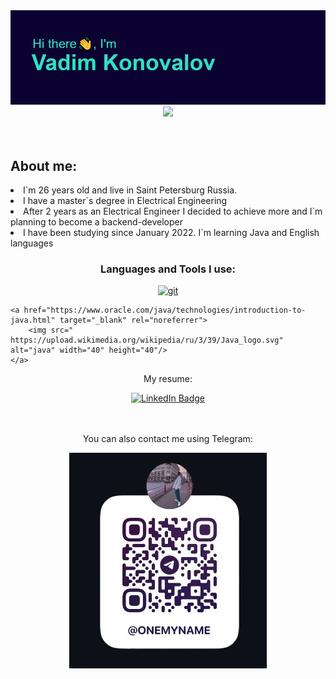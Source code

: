 <body>

  
<img src="https://github.com/Onemyname/Onemyname/blob/becc44e0f7a7990bfb80f7d6a4a517c3353dbd22/header.png"/>
<div id="header" align="center">
  <img src="https://media.giphy.com/media/M9gbBd9nbDrOTu1Mqx/giphy.gif" width="100"/>
</div>
<br>
</br>

<h2> About me: </h2>

  <p> 
  <li>I`m 26 years old and live in Saint Petersburg Russia.</li>
  <li> I have a master`s degree in Electrical Engineering</li>
  <li> After 2 years as an Electrical Engineer I decided to achieve more and I`m planning to become a backend-developer </li>
  <li> I have been studying since January 2022. I`m learning Java and English languages </li>
  </p>

<h3 align="center">Languages and Tools I use:</h3>
<p align="center">
<!-- GIT -->
    <a href="https://git-scm.com/" target="_blank" rel="noreferrer">
        <img src="https://www.vectorlogo.zone/logos/git-scm/git-scm-icon.svg" alt="git" width="40" height="40"/>
    </a>
    
 <!-- Java -->
    <a href="https://www.oracle.com/java/technologies/introduction-to-java.html" target="_blank" rel="noreferrer">
        <img src=" https://upload.wikimedia.org/wikipedia/ru/3/39/Java_logo.svg" alt="java" width="40" height="40"/>
    </a>   
   </p>
    
<p align="center"> My resume:</p>
<div  align="center">
  <a href="https://www.linkedin.com/in/vadim-konovalov-3b3793230/">
    <img src="https://img.shields.io/badge/LinkedIn-blue?style=for-the-badge&logo=linkedin&logoColor=white" alt="LinkedIn Badge"/>
  </a>
</div>

<div align = "center">

  <br>
  </br>

  <p class = "text">You can also contact me using Telegram:</p>
  <a href=https://t.me/onemyname>
  <img src="https://github.com/Onemyname/Onemyname/blob/e822acd132efd26a1b664fa86a6bf2a2b8307b17/Githubteleg.jpg"></a>
  </div>





</body>



